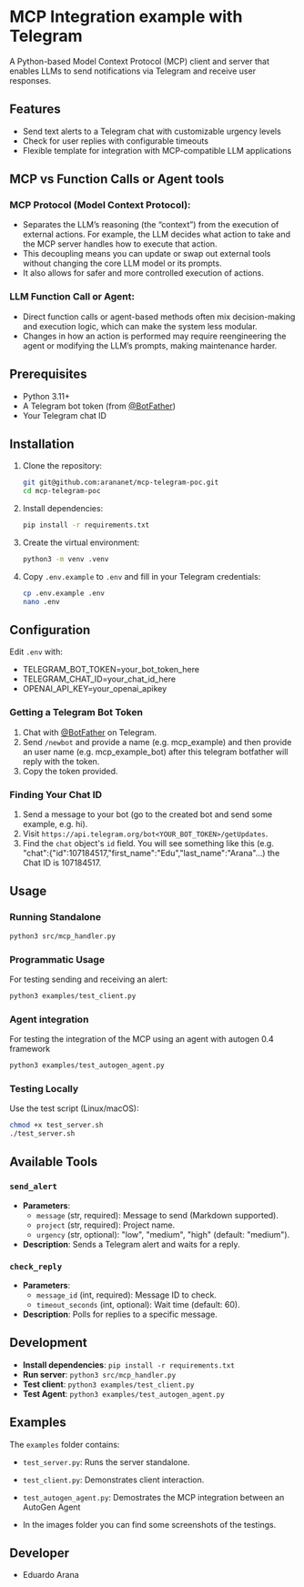 # MCP Integration example with Telegram

A Python-based Model Context Protocol (MCP) client and server that enables LLMs to send notifications via Telegram and receive user responses.

## Features
- Send text alerts to a Telegram chat with customizable urgency levels
- Check for user replies with configurable timeouts
- Flexible template for integration with MCP-compatible LLM applications

## MCP vs Function Calls or Agent tools

### MCP Protocol (Model Context Protocol):
- Separates the LLM’s reasoning (the “context”) from the execution of external actions. For example, the LLM decides what action to take and the MCP server handles how to execute that action.
- This decoupling means you can update or swap out external tools without changing the core LLM model or its prompts.
- It also allows for safer and more controlled execution of actions.

### LLM Function Call or Agent:
- Direct function calls or agent-based methods often mix decision-making and execution logic, which can make the system less modular.
- Changes in how an action is performed may require reengineering the agent or modifying the LLM’s prompts, making maintenance harder.

## Prerequisites
- Python 3.11+
- A Telegram bot token (from [@BotFather](https://t.me/botfather))
- Your Telegram chat ID

## Installation
1. Clone the repository:
   ```bash
   git git@github.com:arananet/mcp-telegram-poc.git
   cd mcp-telegram-poc
   ```
2. Install dependencies:
   ```bash
   pip install -r requirements.txt
   ```
3. Create the virtual environment:
   ```bash
   python3 -m venv .venv
   ```
4. Copy `.env.example` to `.env` and fill in your Telegram credentials:
   ```bash
   cp .env.example .env
   nano .env
   ```

## Configuration
Edit `.env` with:
- TELEGRAM_BOT_TOKEN=your_bot_token_here
- TELEGRAM_CHAT_ID=your_chat_id_here
- OPENAI_API_KEY=your_openai_apikey

### Getting a Telegram Bot Token
1. Chat with [@BotFather](https://t.me/botfather) on Telegram.
2. Send `/newbot` and provide a name (e.g. mcp_example) and then provide an user name (e.g. mcp_example_bot) after this telegram botfather will reply with the token.
3. Copy the token provided.

### Finding Your Chat ID
1. Send a message to your bot (go to the created bot and send some example, e.g. hi).
2. Visit `https://api.telegram.org/bot<YOUR_BOT_TOKEN>/getUpdates`.
3. Find the `chat` object's `id` field. You will see something like this (e.g. "chat":{"id":107184517,"first_name":"Edu","last_name":"Arana"...) the Chat ID is 107184517.

## Usage
### Running Standalone
```bash
python3 src/mcp_handler.py
```

### Programmatic Usage
For testing sending and receiving an alert:
```bash
python3 examples/test_client.py
```

### Agent integration
For testing the integration of the MCP using an agent with autogen 0.4 framework
```bash
python3 examples/test_autogen_agent.py
```

### Testing Locally
Use the test script (Linux/macOS):
```bash
chmod +x test_server.sh
./test_server.sh
```

## Available Tools
### `send_alert`
- **Parameters**:
  - `message` (str, required): Message to send (Markdown supported).
  - `project` (str, required): Project name.
  - `urgency` (str, optional): "low", "medium", "high" (default: "medium").
- **Description**: Sends a Telegram alert and waits for a reply.

### `check_reply`
- **Parameters**:
  - `message_id` (int, required): Message ID to check.
  - `timeout_seconds` (int, optional): Wait time (default: 60).
- **Description**: Polls for replies to a specific message.

## Development
- **Install dependencies**: `pip install -r requirements.txt`
- **Run server**: `python3 src/mcp_handler.py`
- **Test client**: `python3 examples/test_client.py`
- **Test Agent**: `python3 examples/test_autogen_agent.py`

## Examples
The `examples` folder contains:
- `test_server.py`: Runs the server standalone.
- `test_client.py`: Demonstrates client interaction.
- `test_autogen_agent.py`: Demostrates the MCP integration between an AutoGen Agent

- In the images folder you can find some screenshots of the testings.

## Developer
- Eduardo Arana
